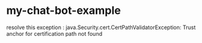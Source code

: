 # my-chat-bot-example
resolve this exception : java.Security.cert.CertPathValidatorException: Trust anchor for certification path not found
